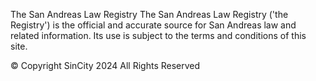 The San Andreas Law Registry
The San Andreas Law Registry ('the Registry') is the official and accurate source for San Andreas law and related information. Its use is subject to the terms and conditions of this site.

© Copyright SinCity 2024 All Rights Reserved

